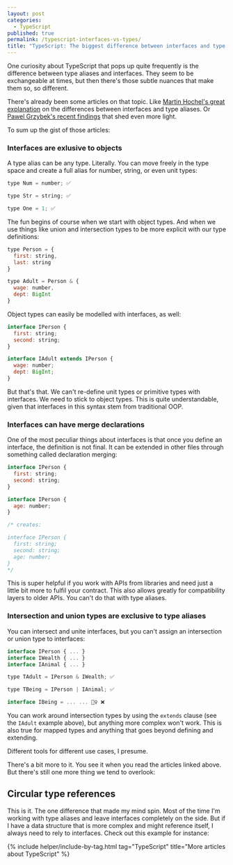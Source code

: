 ```yaml
---
layout: post
categories:
  - TypeScript
published: true
permalink: /typescript-interfaces-vs-types/
title: "TypeScript: The biggest difference between interfaces and type aliases"
---
```


One curiosity about TypeScript that pops up quite frequently is the difference between type aliases and interfaces. They seem to be exchangeable at times, but then there's those subtle nuances that make them so, so different.

There's already been some articles on that topic. Like [Martin Hochel's great explanation](https://medium.com/@martin_hotell/interface-vs-type-alias-in-typescript-2-7-2a8f1777af4c) on the differences between interfaces and type aliases. Or [Pawel Grzybek's recent findings](https://pawelgrzybek.com/typescript-interface-vs-type/) that shed even more light. 

To sum up the gist of those articles:

### Interfaces are exlusive to objects

A type alias can be any type. Literally. You can move freely in the type space and create a full alias for number, string, or even unit types:

```javascript
type Num = number; ✅

type Str = string; ✅

type One = 1; ✅
```

The fun begins of course when we start with object types. And when we use things like union and intersection types to be more explicit with our type definitions:

```javascript
type Person = {
  first: string,
  last: string
}

type Adult = Person & {
  wage: number,
  dept: BigInt
}
```

Object types can easily be modelled with interfaces, as well:

```javascript
interface IPerson {
  first: string;
  second: string;
}

interface IAdult extends IPerson {
  wage: number;
  dept: BigInt;
}
```

But that's that. We can't re-define unit types or primitive types with interfaces. We need to stick to object types. This is quite understandable, given that interfaces in this syntax stem from traditional OOP.

### Interfaces can have merge declarations

One of the most peculiar things about interfaces is that once you define an interface, the definition is not final. It can be extended in other files through something called declaration merging:


```javascript
interface IPerson {
  first: string;
  second: string;
}

interface IPerson {
  age: number;
}

/* creates:

interface IPerson {
  first: string;
  second: string;
  age: number;
}
*/
```

This is super helpful if you work with APIs from libraries and need just a little bit more to fulfil your contract. This also allows greatly for compatibility layers to older APIs. You can't do that with type aliases.

### Intersection and union types are exclusive to type aliases

You can intersect and unite interfaces, but you can't assign an intersection or union type to interfaces:

```javascript
interface IPerson { ... }
interface IWealth { ... }
interface IAnimal { ... }

type TAdult = IPerson & IWealth; ✅

type TBeing = IPerson | IAnimal; ✅

interface IBeing = ... ... 🤷‍♀️ ❌
```

You can work around intersection types by using the `extends` clause (see the `IAdult` example above), but anything more complex won't work. This is also true for mapped types and anything that goes beyond defining and extending. 

Different tools for different use cases, I presume.

There's a bit more to it. You see it when you read the articles linked above. But there's still one more thing we tend to overlook:

## Circular type references

This is it. The one difference that made my mind spin. Most of the time I'm working with type aliases and leave interfaces completely on the side. But if I have a data structure that is more complex and might reference itself, I always need to rely to interfaces. Check out this example for instance:



{% include helper/include-by-tag.html tag="TypeScript" title="More articles about TypeScript" %}
